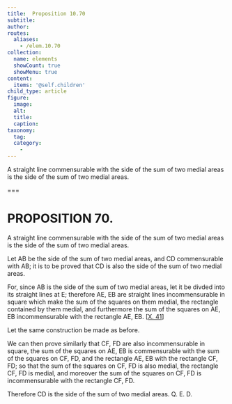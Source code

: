 ```yaml
---
title:  Proposition 10.70
subtitle: 
author:
routes:
  aliases:
    - /elem.10.70
collection:
  name: elements
  showCount: true
  showMenu: true
content:
  items: '@self.children'
child_type: article
figure:
  image:
  alt:
  title:
  caption:
taxonomy:
  tag:
  category:
    - 
---
```


<p><hi rend="ital">A straight line commensurable with the side of the sum of two medial areas is the side of the sum of two medial areas</hi>. </p>

===

<h1>PROPOSITION 70.</h1>
<p><span class="ital">A straight line commensurable with the side of the sum of two medial areas is the side of the sum of two medial areas</span>. </p>

<p>Let <span class="ital">AB</span> be the side of the sum of two medial areas, and <span class="ital">CD</span> commensurable with <span class="ital">AB</span>; it is to be proved that <span class="ital">CD</span> is also the side of the sum of two medial areas. </p>

<p>For, since <span class="ital">AB</span> is the side of the sum of two medial areas,  let it be divded into its straight lines at <span class="ital">E</span>; therefore <span class="ital">AE</span>, <span class="ital">EB</span> are straight lines incommensurable in square which make the sum of the squares on them medial, the rectangle contained by them medial, and furthermore the sum of the squares on <span class="ital">AE</span>, <span class="ital">EB</span> incommensurable with the rectangle <span class="ital">AE</span>, <span class="ital">EB</span>. [<a href="/elem.10.41">X. 41</a>] </p>

<p>Let the same construction be made as before. </p>

<p>We can then prove similarly that <span class="ital">CF</span>, <span class="ital">FD</span> are also incommensurable in square, the sum of the squares on <span class="ital">AE</span>, <span class="ital">EB</span> is commensurable with the sum of the squares on <span class="ital">CF</span>, <span class="ital">FD</span>, and the rectangle <span class="ital">AE</span>, <span class="ital">EB</span> with the rectangle <span class="ital">CF</span>, <span class="ital">FD</span>; so that the sum of the squares on <span class="ital">CF</span>, <span class="ital">FD</span> is also medial, the rectangle <span class="ital">CF</span>, <span class="ital">FD</span> is medial, and moreover the sum of the squares on <span class="ital">CF</span>, <span class="ital">FD</span> is incommensurable with the rectangle <span class="ital">CF</span>, <span class="ital">FD</span>. </p>

<p>Therefore <span class="ital">CD</span> is the side of the sum of two medial areas. Q. E. D.</p>
